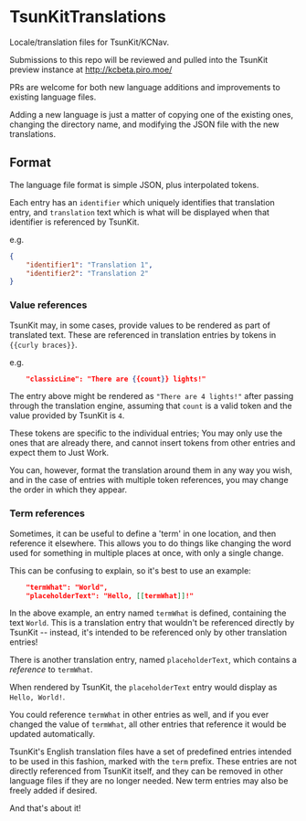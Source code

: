 # TsunKitTranslations
Locale/translation files for TsunKit/KCNav.

Submissions to this repo will be reviewed and pulled into the TsunKit preview instance at http://kcbeta.piro.moe/

PRs are welcome for both new language additions and improvements to existing language files.

Adding a new language is just a matter of copying one of the existing ones, changing the directory name, and modifying the JSON file with the new translations.

## Format

The language file format is simple JSON, plus interpolated tokens.

Each entry has an `identifier` which uniquely identifies that translation entry, and `translation` text which is what will be displayed when that identifier is referenced by TsunKit.

e.g.
```JSON
{
    "identifier1": "Translation 1",
    "identifier2": "Translation 2"
}
```

### Value references

TsunKit may, in some cases, provide values to be rendered as part of translated text. These are referenced in translation entries by tokens in `{{curly braces}}`.

e.g.
```JSON
    "classicLine": "There are {{count}} lights!"
```

The entry above might be rendered as `"There are 4 lights!"` after passing through the translation engine, assuming that `count` is a valid token and the value provided by TsunKit is `4`.

These tokens are specific to the individual entries; You may only use the ones that are already there, and cannot insert tokens from other entries and expect them to Just Work.

You can, however, format the translation around them in any way you wish, and in the case of entries with multiple token references, you may change the order in which they appear.

### Term references

Sometimes, it can be useful to define a 'term' in one location, and then reference it elsewhere. This allows you to do things like changing the word used for something in multiple places at once, with only a single change.

This can be confusing to explain, so it's best to use an example:
```JSON
    "termWhat": "World",
    "placeholderText": "Hello, [[termWhat]]!"
```
In the above example, an entry named `termWhat` is defined, containing the text `World`. This is a translation entry that wouldn't be referenced directly by TsunKit -- instead, it's intended to be referenced only by other translation entries!

There is another translation entry, named `placeholderText`, which contains a *reference* to `termWhat`.

When rendered by TsunKit, the `placeholderText` entry would display as `Hello, World!`.

You could reference `termWhat` in other entries as well, and if you ever changed the value of `termWhat`, all other entries that reference it would be updated automatically.

TsunKit's English translation files have a set of predefined entries intended to be used in this fashion, marked with the `term` prefix. These entries are not directly referenced from TsunKit itself, and they can be removed in other language files if they are no longer needed. New term entries may also be freely added if desired.



And that's about it!
